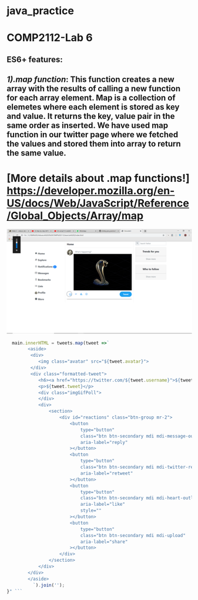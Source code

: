 # java_practice
# COMP2112-Lab 6
## ES6+ features:
## *1).map function*: This function creates a new array with the results of calling a new function for each array element. Map is a collection of elemetes where each element is stored as key and value. It returns the key, value pair in the same order as inserted. We have used map function in our twitter page where we fetched the values and stored them into array to return the same value.
# [More details about .map functions!] https://developer.mozilla.org/en-US/docs/Web/JavaScript/Reference/Global_Objects/Array/map
![image of how the .map function works](https://github.com/imdw18013/java_practice/blob/master/Screenshot%20(8).png)
``` javascript  "function render() {
  main.innerHTML = tweets.map(tweet =>`
        <aside>
         <div>
            <img class="avatar" src="${tweet.avatar}">
         </div>
         <div class="formatted-tweet">
            <h6><a href="https://twitter.com/${tweet.username}">${tweet.name}</a> <span class="username">@${tweet.username}</span></h6>
            <p>${tweet.tweet}</p>
            <div class="imgGifPoll">
            </div>
            <div>
                <section>
                    <div id="reactions" class="btn-group mr-2">
                        <button
                            type="button"
                            class="btn btn-secondary mdi mdi-message-outline"
                            aria-label="reply"
                        ></button>
                        <button
                            type="button"
                            class="btn btn-secondary mdi mdi-twitter-retweet"
                            aria-label="retweet"
                        ></button>
                        <button
                            type="button"
                            class="btn btn-secondary mdi mdi-heart-outline"
                            aria-label="like"
                            style=""
                        ></button>
                        <button
                            type="button"
                            class="btn btn-secondary mdi mdi-upload"
                            aria-label="share"
                        ></button>
                    </div>
                </section>
            </div>
        </div>
        </aside>
          `).join('');
}" ```
